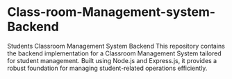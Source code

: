 # Class-room-Management-system-Backend
Students Classroom Management System Backend  This repository contains the backend implementation for a Classroom Management System tailored for student management. Built using Node.js and Express.js, it provides a robust foundation for managing student-related operations efficiently.
